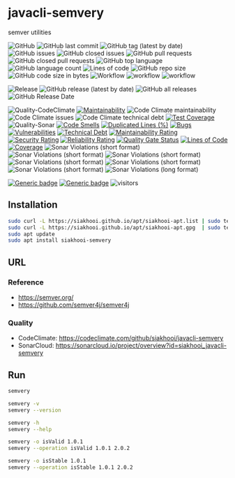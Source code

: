 # javacli-semvery

semver utilities

![GitHub](https://img.shields.io/github/license/siakhooi/javacli-semvery?logo=github)
![GitHub last commit](https://img.shields.io/github/last-commit/siakhooi/javacli-semvery?logo=github)
![GitHub tag (latest by date)](https://img.shields.io/github/v/tag/siakhooi/javacli-semvery?logo=github)
![GitHub issues](https://img.shields.io/github/issues/siakhooi/javacli-semvery?logo=github)
![GitHub closed issues](https://img.shields.io/github/issues-closed/siakhooi/javacli-semvery?logo=github)
![GitHub pull requests](https://img.shields.io/github/issues-pr-raw/siakhooi/javacli-semvery?logo=github)
![GitHub closed pull requests](https://img.shields.io/github/issues-pr-closed-raw/siakhooi/javacli-semvery?logo=github)
![GitHub top language](https://img.shields.io/github/languages/top/siakhooi/javacli-semvery?logo=github)
![GitHub language count](https://img.shields.io/github/languages/count/siakhooi/javacli-semvery?logo=github)
![Lines of code](https://img.shields.io/tokei/lines/github/siakhooi/javacli-semvery?logo=github)
![GitHub repo size](https://img.shields.io/github/repo-size/siakhooi/javacli-semvery?logo=github)
![GitHub code size in bytes](https://img.shields.io/github/languages/code-size/siakhooi/javacli-semvery?logo=github)
![Workflow](https://img.shields.io/badge/Workflow-github-purple)
![workflow](https://github.com/siakhooi/javacli-semvery/actions/workflows/workflow-build-with-quality-checks.yml/badge.svg)
![workflow](https://github.com/siakhooi/javacli-semvery/actions/workflows/workflow-deployments.yml/badge.svg)

![Release](https://img.shields.io/badge/Release-github-purple)
![GitHub release (latest by date)](https://img.shields.io/github/v/release/siakhooi/javacli-semvery?label=GPR%20release&logo=github)
![GitHub all releases](https://img.shields.io/github/downloads/siakhooi/javacli-semvery/total?color=33cb56&logo=github)
![GitHub Release Date](https://img.shields.io/github/release-date/siakhooi/javacli-semvery?logo=github)

![Quality-CodeClimate](https://img.shields.io/badge/Quality-CodeClimate-purple)
[![Maintainability](https://api.codeclimate.com/v1/badges/b0155bde6c18b4bf37ee/maintainability)](https://codeclimate.com/github/siakhooi/javacli-semvery/maintainability)
![Code Climate maintainability](https://img.shields.io/codeclimate/maintainability-percentage/siakhooi/javacli-semvery)
![Code Climate issues](https://img.shields.io/codeclimate/issues/siakhooi/javacli-semvery)
![Code Climate technical debt](https://img.shields.io/codeclimate/tech-debt/siakhooi/javacli-semvery)
[![Test Coverage](https://api.codeclimate.com/v1/badges/b0155bde6c18b4bf37ee/test_coverage)](https://codeclimate.com/github/siakhooi/javacli-semvery/test_coverage)
![Quality-Sonar](https://img.shields.io/badge/Quality-SonarCloud-purple)
[![Code Smells](https://sonarcloud.io/api/project_badges/measure?project=siakhooi_javacli-semvery&metric=code_smells)](https://sonarcloud.io/summary/new_code?id=siakhooi_javacli-semvery)
[![Duplicated Lines (%)](https://sonarcloud.io/api/project_badges/measure?project=siakhooi_javacli-semvery&metric=duplicated_lines_density)](https://sonarcloud.io/summary/new_code?id=siakhooi_javacli-semvery)
[![Bugs](https://sonarcloud.io/api/project_badges/measure?project=siakhooi_javacli-semvery&metric=bugs)](https://sonarcloud.io/summary/new_code?id=siakhooi_javacli-semvery)
[![Vulnerabilities](https://sonarcloud.io/api/project_badges/measure?project=siakhooi_javacli-semvery&metric=vulnerabilities)](https://sonarcloud.io/summary/new_code?id=siakhooi_javacli-semvery)
[![Technical Debt](https://sonarcloud.io/api/project_badges/measure?project=siakhooi_javacli-semvery&metric=sqale_index)](https://sonarcloud.io/summary/new_code?id=siakhooi_javacli-semvery)
[![Maintainability Rating](https://sonarcloud.io/api/project_badges/measure?project=siakhooi_javacli-semvery&metric=sqale_rating)](https://sonarcloud.io/summary/new_code?id=siakhooi_javacli-semvery)
[![Security Rating](https://sonarcloud.io/api/project_badges/measure?project=siakhooi_javacli-semvery&metric=security_rating)](https://sonarcloud.io/summary/new_code?id=siakhooi_javacli-semvery)
[![Reliability Rating](https://sonarcloud.io/api/project_badges/measure?project=siakhooi_javacli-semvery&metric=reliability_rating)](https://sonarcloud.io/summary/new_code?id=siakhooi_javacli-semvery)
[![Quality Gate Status](https://sonarcloud.io/api/project_badges/measure?project=siakhooi_javacli-semvery&metric=alert_status)](https://sonarcloud.io/summary/new_code?id=siakhooi_javacli-semvery)
[![Lines of Code](https://sonarcloud.io/api/project_badges/measure?project=siakhooi_javacli-semvery&metric=ncloc)](https://sonarcloud.io/summary/new_code?id=siakhooi_javacli-semvery)
[![Coverage](https://sonarcloud.io/api/project_badges/measure?project=siakhooi_javacli-semvery&metric=coverage)](https://sonarcloud.io/summary/new_code?id=siakhooi_javacli-semvery)
![Sonar Violations (short format)](https://img.shields.io/sonar/violations/siakhooi_javacli-semvery?server=https%3A%2F%2Fsonarcloud.io)
![Sonar Violations (short format)](https://img.shields.io/sonar/blocker_violations/siakhooi_javacli-semvery?server=https%3A%2F%2Fsonarcloud.io)
![Sonar Violations (short format)](https://img.shields.io/sonar/critical_violations/siakhooi_javacli-semvery?server=https%3A%2F%2Fsonarcloud.io)
![Sonar Violations (short format)](https://img.shields.io/sonar/major_violations/siakhooi_javacli-semvery?server=https%3A%2F%2Fsonarcloud.io)
![Sonar Violations (short format)](https://img.shields.io/sonar/minor_violations/siakhooi_javacli-semvery?server=https%3A%2F%2Fsonarcloud.io)
![Sonar Violations (short format)](https://img.shields.io/sonar/info_violations/siakhooi_javacli-semvery?server=https%3A%2F%2Fsonarcloud.io)
![Sonar Violations (long format)](https://img.shields.io/sonar/violations/siakhooi_javacli-semvery?format=long&server=http%3A%2F%2Fsonarcloud.io)

[![Generic badge](https://img.shields.io/badge/Funding-BuyMeACoffee-33cb56.svg)](https://www.buymeacoffee.com/siakhooi)
[![Generic badge](https://img.shields.io/badge/Funding-Ko%20Fi-33cb56.svg)](https://ko-fi.com/siakhooi)
![visitors](https://hit-tztugwlsja-uc.a.run.app/?outputtype=badge&counter=ghmd-java-semvery)

## Installation

```bash
sudo curl -L https://siakhooi.github.io/apt/siakhooi-apt.list | sudo tee /etc/apt/sources.list.d/siakhooi-apt.list > /dev/null
sudo curl -L https://siakhooi.github.io/apt/siakhooi-apt.gpg  | sudo tee /usr/share/keyrings/siakhooi-apt.gpg > /dev/null
sudo apt update
sudo apt install siakhooi-semvery
```

## URL

### Reference

- <https://semver.org/>
- <https://github.com/semver4j/semver4j>

### Quality

- CodeClimate: <https://codeclimate.com/github/siakhooi/javacli-semvery>
- SonarCloud: <https://sonarcloud.io/project/overview?id=siakhooi_javacli-semvery>

## Run

```bash
semvery

semvery -v
semvery --version

semvery -h
semvery --help

semvery -o isValid 1.0.1
semvery --operation isValid 1.0.1 2.0.2

semvery -o isStable 1.0.1
semvery --operation isStable 1.0.1 2.0.2

```
